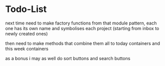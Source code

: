# Todo-List

next time need to make factory functions from that module pattern, each one has its own name and symbolises each project (starting from inbox to newly created ones)

then need to make methods that combine them all to today containers and this week containers

as a bonus i may as well do sort buttons and search buttons